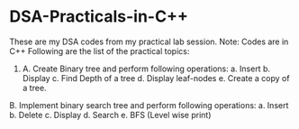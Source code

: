 # DSA-Practicals-in-C++
These are my DSA codes from my practical lab session. Note: Codes are in C++ 
Following are the list of the practical topics:

1.  A. Create Binary tree and perform following operations: 
  a. Insert 
  b. Display 
  c. Find Depth of a tree 
  d. Display leaf-nodes 
  e. Create a copy of a tree. 
 
  B. Implement binary search tree and perform following operations: 
  a. Insert b. Delete c. Display d. Search e. BFS (Level wise print)
